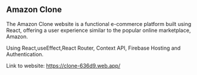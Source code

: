<h2>Amazon Clone</h2>

The Amazon Clone website is a functional e-commerce platform built using React, offering a user experience similar to the popular online marketplace, Amazon.

Using React,useEffect,React Router, Context API, Firebase Hosting and Authentication.

Link to website: https://clone-636d9.web.app/
